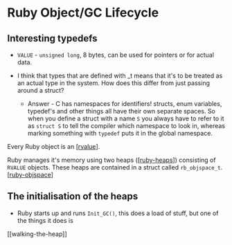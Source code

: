 # Ruby Object/GC Lifecycle

## Interesting typedefs

* `VALUE` - `unsigned long`, 8 bytes, can be used for pointers or for actual
  data.

* I think that types that are defined with _t means that it's to be treated as
  an actual type in the system. How does this differ from just passing around a
  struct?
    * Answer - C has namespaces for identifiers! structs, enum variables,
      typedef's and other things all have their own separate spaces. So when you
      define a struct with a name `S` you always have to refer to it as `struct
      S` to tell the compiler which namespace to look in, whereas marking
      something with `typedef` puts it in the global namespace.

Every Ruby object is an [[rvalue]].

Ruby manages it's memory using two heaps ([[ruby-heaps]]) consisting of `RVALUE`
objects. These heaps are contained in a struct called `rb_objspace_t`.
[[ruby-objspace]]

## The initialisation of the heaps

* Ruby starts up and runs `Init_GC()`, this does a load of stuff, but one of the
  things it does is


[[walking-the-heap]]

[//begin]: # "Autogenerated link references for markdown compatibility"
[rvalue]: rvalue "Rvalue"
[ruby-heaps]: ruby-heaps "Ruby Heaps"
[ruby-objspace]: ruby-objspace "Ruby Objspace"
[//end]: # "Autogenerated link references"